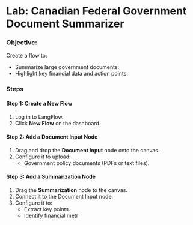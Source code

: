 
# **Lab: Canadian Federal Government Document Summarizer**

### **Objective**:
Create a flow to:
- Summarize large government documents.
- Highlight key financial data and action points.

### **Steps**

#### **Step 1: Create a New Flow**
1. Log in to LangFlow.
2. Click **New Flow** on the dashboard.


#### **Step 2: Add a Document Input Node**
1. Drag and drop the **Document Input** node onto the canvas.
2. Configure it to upload:
   - Government policy documents (PDFs or text files).

#### **Step 3: Add a Summarization Node**
1. Drag the **Summarization** node to the canvas.
2. Connect it to the Document Input node.
3. Configure it to:
   - Extract key points.
   - Identify financial metr